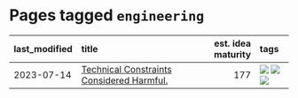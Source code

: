 # Pages tagged `engineering`

|last_modified|title|est. idea maturity|tags
|:---|:---|---:|:---|
|2023-07-14|[Technical Constraints Considered Harmful.](../constraints_considered_hazardous.md)|177|[![](https://img.shields.io/badge/tag-best_practices-1ee399)](../tags/best_practices.md) [![](https://img.shields.io/badge/tag-engineering-49fd1a)](../tags/engineering.md) [![](https://img.shields.io/badge/tag-publication-5d9a82)](../tags/publication.md)|